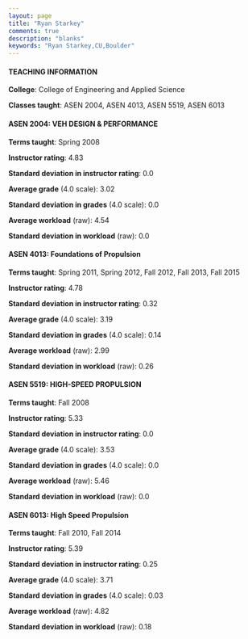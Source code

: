 ```yaml
---
layout: page
title: "Ryan Starkey" 
comments: true
description: "blanks"
keywords: "Ryan Starkey,CU,Boulder"
---
```

<head>
<script src="https://ajax.googleapis.com/ajax/libs/jquery/2.1.3/jquery.min.js"></script>
<script src="https://dl.dropboxusercontent.com/s/pc42nxpaw1ea4o9/highcharts.js?dl=0"></script>
<!-- <script src="../assets/js/highcharts.js"></script> -->
<style type="text/css">@font-face {
	font-family: "Bebas Neue";
	src: url(https://www.filehosting.org/file/details/544349/BebasNeue Regular.otf) format("opentype");
	}
	h1.Bebas { 
		font-family: "Bebas Neue", Verdana, Tahoma;
	}
</style>
</head>
	   
#### TEACHING INFORMATION

**College**: College of Engineering and Applied Science

**Classes taught**: ASEN 2004, ASEN 4013, ASEN 5519, ASEN 6013

#### ASEN 2004: VEH DESIGN & PERFORMANCE

**Terms taught**: Spring 2008

**Instructor rating**: 4.83

**Standard deviation in instructor rating**: 0.0

**Average grade** (4.0 scale): 3.02

**Standard deviation in grades** (4.0 scale): 0.0

**Average workload** (raw): 4.54

**Standard deviation in workload** (raw): 0.0

#### ASEN 4013: Foundations of Propulsion

**Terms taught**: Spring 2011, Spring 2012, Fall 2012, Fall 2013, Fall 2015

**Instructor rating**: 4.78

**Standard deviation in instructor rating**: 0.32

**Average grade** (4.0 scale): 3.19

**Standard deviation in grades** (4.0 scale): 0.14

**Average workload** (raw): 2.99

**Standard deviation in workload** (raw): 0.26

#### ASEN 5519: HIGH-SPEED PROPULSION

**Terms taught**: Fall 2008

**Instructor rating**: 5.33

**Standard deviation in instructor rating**: 0.0

**Average grade** (4.0 scale): 3.53

**Standard deviation in grades** (4.0 scale): 0.0

**Average workload** (raw): 5.46

**Standard deviation in workload** (raw): 0.0

#### ASEN 6013: High Speed Propulsion

**Terms taught**: Fall 2010, Fall 2014

**Instructor rating**: 5.39

**Standard deviation in instructor rating**: 0.25

**Average grade** (4.0 scale): 3.71

**Standard deviation in grades** (4.0 scale): 0.03

**Average workload** (raw): 4.82

**Standard deviation in workload** (raw): 0.18

